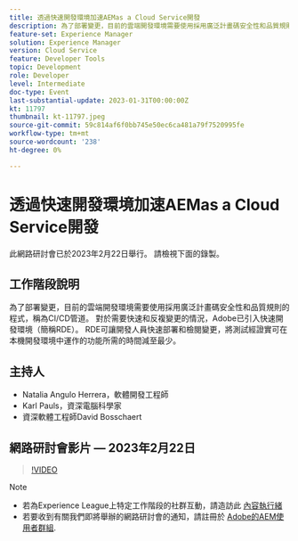 ```yaml
---
title: 透過快速開發環境加速AEMas a Cloud Service開發
description: 為了部署變更，目前的雲端開發環境需要使用採用廣泛計畫碼安全性和品質規則的程式，稱為CI/CD管道。 對於需要快速反複變更的情況，Adobe已推出快速開發環境（簡稱RDE）。RDE可讓開發人員快速部署和檢閱變更，將測試經證實可在本機開發環境中運作的功能所需的時間減至最少。
feature-set: Experience Manager
solution: Experience Manager
version: Cloud Service
feature: Developer Tools
topic: Development
role: Developer
level: Intermediate
doc-type: Event
last-substantial-update: 2023-01-31T00:00:00Z
kt: 11797
thumbnail: kt-11797.jpeg
source-git-commit: 59c814af6f0bb745e50ec6ca481a79f7520995fe
workflow-type: tm+mt
source-wordcount: '238'
ht-degree: 0%

---
```


# 透過快速開發環境加速AEMas a Cloud Service開發

此網路研討會已於2023年2月22日舉行。 請檢視下面的錄製。

## 工作階段說明

為了部署變更，目前的雲端開發環境需要使用採用廣泛計畫碼安全性和品質規則的程式，稱為CI/CD管道。 對於需要快速和反複變更的情況，Adobe已引入快速開發環境（簡稱RDE）。
RDE可讓開發人員快速部署和檢閱變更，將測試經證實可在本機開發環境中運作的功能所需的時間減至最少。

## 主持人

* Natalia Angulo Herrera，軟體開發工程師
* Karl Pauls，資深電腦科學家
* 資深軟體工程師David Bosschaert

## 網路研討會影片 — 2023年2月22日

>[!VIDEO](https://video.tv.adobe.com/v/3415876)

>[!NOTE]
>
>* 若為Experience League上特定工作階段的社群互動，請造訪此 [內容執行緒](http://bit.ly/3x1Cl8x)
>* 若要收到有關我們即將舉辦的網路研討會的通知，請註冊於 [Adobe的AEM使用者群組](https://aem-augs.adobe.com/).

